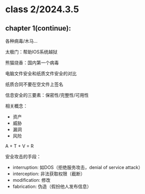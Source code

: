 # class 2/2024.3.5
## chapter 1(continue):
各种病毒/木马...

太极门：帮助IOS系统越狱

熊猫烧香：国内第一个病毒

电脑文件安全和纸质文件安全的对比

纸质合同不要在空文件上签名

信息安全的三要素：保密性/完整性/可用性

相关概念：
- 资产
- 威胁
- 漏洞
- 风险

A + T + V = R

安全攻击的手段：
- interruption: 如DOS（拒绝服务攻击，denial of service attack）
- interception: 非法获取权限（截断）
- modification: 修改
- fabrication: 伪造（假扮他人发布信息）
